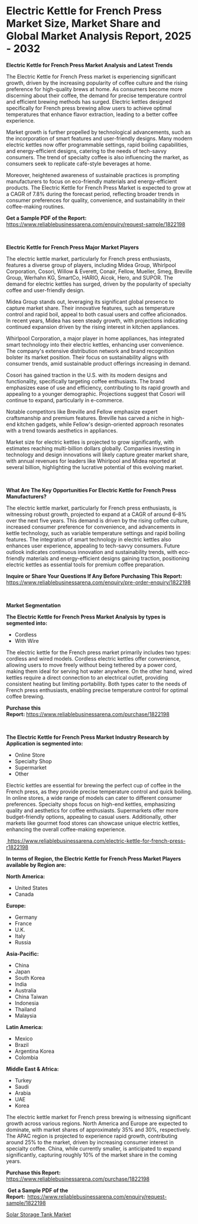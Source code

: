<p><h1>Electric Kettle for French Press Market Size, Market Share and Global Market Analysis Report, 2025 - 2032</h1></p><p><strong>Electric Kettle for French Press Market Analysis and Latest Trends</strong></p>
<p><p>The Electric Kettle for French Press market is experiencing significant growth, driven by the increasing popularity of coffee culture and the rising preference for high-quality brews at home. As consumers become more discerning about their coffee, the demand for precise temperature control and efficient brewing methods has surged. Electric kettles designed specifically for French press brewing allow users to achieve optimal temperatures that enhance flavor extraction, leading to a better coffee experience.</p><p>Market growth is further propelled by technological advancements, such as the incorporation of smart features and user-friendly designs. Many modern electric kettles now offer programmable settings, rapid boiling capabilities, and energy-efficient designs, catering to the needs of tech-savvy consumers. The trend of specialty coffee is also influencing the market, as consumers seek to replicate café-style beverages at home.</p><p>Moreover, heightened awareness of sustainable practices is prompting manufacturers to focus on eco-friendly materials and energy-efficient products. The Electric Kettle for French Press Market is expected to grow at a CAGR of 7.8% during the forecast period, reflecting broader trends in consumer preferences for quality, convenience, and sustainability in their coffee-making routines.</p></p>
<p><strong>Get a Sample PDF of the Report:&nbsp;</strong> <a href="https://www.reliablebusinessarena.com/enquiry/request-sample/1822198?utm_campaign=1892&utm_medium=2&utm_source=Github&utm_content=ia&utm_term=07022025&utm_id=electric-kettle-for-french-press">https://www.reliablebusinessarena.com/enquiry/request-sample/1822198</a></p>
<p>&nbsp;</p>
<p><strong>Electric Kettle for French Press Major Market Players</strong></p>
<p><p>The electric kettle market, particularly for French press enthusiasts, features a diverse group of players, including Midea Group, Whirlpool Corporation, Cosori, Willow & Everett, Conair, Fellow, Mueller, Smeg, Breville Group, Werhahn KG, SmartCo, HARIO, Aicok, Hero, and SUPOR. The demand for electric kettles has surged, driven by the popularity of specialty coffee and user-friendly design.</p><p>Midea Group stands out, leveraging its significant global presence to capture market share. Their innovative features, such as temperature control and rapid boil, appeal to both casual users and coffee aficionados. In recent years, Midea has seen steady growth, with projections indicating continued expansion driven by the rising interest in kitchen appliances.</p><p>Whirlpool Corporation, a major player in home appliances, has integrated smart technology into their electric kettles, enhancing user convenience. The company's extensive distribution network and brand recognition bolster its market position. Their focus on sustainability aligns with consumer trends, amid sustainable product offerings increasing in demand.</p><p>Cosori has gained traction in the U.S. with its modern designs and functionality, specifically targeting coffee enthusiasts. The brand emphasizes ease of use and efficiency, contributing to its rapid growth and appealing to a younger demographic. Projections suggest that Cosori will continue to expand, particularly in e-commerce.</p><p>Notable competitors like Breville and Fellow emphasize expert craftsmanship and premium features. Breville has carved a niche in high-end kitchen gadgets, while Fellow's design-oriented approach resonates with a trend towards aesthetics in appliances.</p><p>Market size for electric kettles is projected to grow significantly, with estimates reaching multi-billion dollars globally. Companies investing in technology and design innovations will likely capture greater market share, with annual revenues for leaders like Whirlpool and Midea reported at several billion, highlighting the lucrative potential of this evolving market.</p></p>
<p>&nbsp;</p>
<p><strong>What Are The Key Opportunities For Electric Kettle for French Press Manufacturers?</strong></p>
<p><p>The electric kettle market, particularly for French press enthusiasts, is witnessing robust growth, projected to expand at a CAGR of around 6–8% over the next five years. This demand is driven by the rising coffee culture, increased consumer preference for convenience, and advancements in kettle technology, such as variable temperature settings and rapid boiling features. The integration of smart technology in electric kettles also enhances user experience, appealing to tech-savvy consumers. Future outlook indicates continuous innovation and sustainability trends, with eco-friendly materials and energy-efficient designs gaining traction, positioning electric kettles as essential tools for premium coffee preparation.</p></p>
<p><strong>Inquire or Share Your Questions If Any Before Purchasing This Report:</strong> <a href="https://www.reliablebusinessarena.com/enquiry/pre-order-enquiry/1822198?utm_campaign=1892&utm_medium=2&utm_source=Github&utm_content=ia&utm_term=07022025&utm_id=electric-kettle-for-french-press">https://www.reliablebusinessarena.com/enquiry/pre-order-enquiry/1822198</a></p>
<p>&nbsp;</p>
<p><strong>Market Segmentation</strong></p>
<p><strong>The Electric Kettle for French Press Market Analysis by types is segmented into:</strong></p>
<p><ul><li>Cordless</li><li>With Wire</li></ul></p>
<p><p>The electric kettle for the French press market primarily includes two types: cordless and wired models. Cordless electric kettles offer convenience, allowing users to move freely without being tethered by a power cord, making them ideal for serving hot water anywhere. On the other hand, wired kettles require a direct connection to an electrical outlet, providing consistent heating but limiting portability. Both types cater to the needs of French press enthusiasts, enabling precise temperature control for optimal coffee brewing.</p></p>
<p><strong>Purchase this Report:&nbsp;</strong><a href="https://www.reliablebusinessarena.com/purchase/1822198?utm_campaign=1892&utm_medium=2&utm_source=Github&utm_content=ia&utm_term=07022025&utm_id=electric-kettle-for-french-press">https://www.reliablebusinessarena.com/purchase/1822198</a></p>
<p>&nbsp;</p>
<p><strong>The Electric Kettle for French Press Market Industry Research by Application is segmented into:</strong></p>
<p><ul><li>Online Store</li><li>Specialty Shop</li><li>Supermarket</li><li>Other</li></ul></p>
<p><p>Electric kettles are essential for brewing the perfect cup of coffee in the French press, as they provide precise temperature control and quick boiling. In online stores, a wide range of models can cater to different consumer preferences. Specialty shops focus on high-end kettles, emphasizing quality and aesthetics for coffee enthusiasts. Supermarkets offer more budget-friendly options, appealing to casual users. Additionally, other markets like gourmet food stores can showcase unique electric kettles, enhancing the overall coffee-making experience.</p></p>
<p><a href="https://www.reliablebusinessarena.com/electric-kettle-for-french-press-r1822198?utm_campaign=1892&utm_medium=2&utm_source=Github&utm_content=ia&utm_term=07022025&utm_id=electric-kettle-for-french-press">&nbsp;https://www.reliablebusinessarena.com/electric-kettle-for-french-press-r1822198</a></p>
<p><strong>In terms of Region, the Electric Kettle for French Press Market Players available by Region are:</strong></p>
<p>
    <p> <strong> North America: </strong>
        <ul>
            <li>United States</li>
            <li>Canada</li>
        </ul>
        </p> 
    <p> <strong> Europe: </strong>
        <ul>
            <li>Germany</li>
            <li>France</li>
            <li>U.K.</li>
            <li>Italy</li>
            <li>Russia</li>
        </ul>
        </p> 
    <p> <strong> Asia-Pacific: </strong>
        <ul>
            <li>China</li>
            <li>Japan</li>
            <li>South Korea</li>
            <li>India</li>
            <li>Australia</li>
            <li>China Taiwan</li>
            <li>Indonesia</li>
            <li>Thailand</li>
            <li>Malaysia</li>
        </ul>
        </p> 
    <p> <strong> Latin America: </strong>
        <ul>
            <li>Mexico</li>
            <li>Brazil</li>
            <li>Argentina Korea</li>
            <li>Colombia</li>
        </ul>
        </p> 
    <p> <strong> Middle East & Africa: </strong>
        <ul>
            <li>Turkey</li>
            <li>Saudi</li>
            <li>Arabia</li>
            <li>UAE</li>
            <li>Korea</li>
        </ul>
    </p>
    </p>
<p><p>The electric kettle market for French press brewing is witnessing significant growth across various regions. North America and Europe are expected to dominate, with market shares of approximately 35% and 30%, respectively. The APAC region is projected to experience rapid growth, contributing around 25% to the market, driven by increasing consumer interest in specialty coffee. China, while currently smaller, is anticipated to expand significantly, capturing roughly 10% of the market share in the coming years.</p></p>
<p><strong>Purchase this Report: </strong><a href="https://www.reliablebusinessarena.com/purchase/1822198?utm_campaign=1892&utm_medium=2&utm_source=Github&utm_content=ia&utm_term=07022025&utm_id=electric-kettle-for-french-press">https://www.reliablebusinessarena.com/purchase/1822198</a></p>
<p>&nbsp;<strong>Get a Sample PDF of the Report:&nbsp;&nbsp;</strong><a href="https://www.reliablebusinessarena.com/enquiry/request-sample/1822198?utm_campaign=1892&utm_medium=2&utm_source=Github&utm_content=ia&utm_term=07022025&utm_id=electric-kettle-for-french-press">https://www.reliablebusinessarena.com/enquiry/request-sample/1822198</a></p>
<p><strong></strong></p>
<p><p><a href="https://github.com/provorikovar/Market-Research-Report-List-7/blob/main/solar-storage-tank-market.md?utm_campaign=1892&utm_medium=2&utm_source=Github&utm_content=ia&utm_term=07022025&utm_id=electric-kettle-for-french-press">Solar Storage Tank Market</a></p></p>